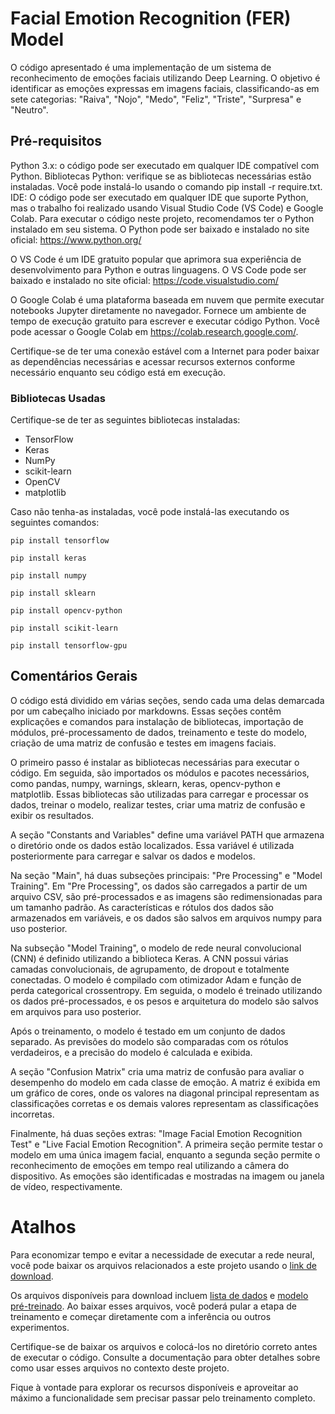 # Facial Emotion Recognition (FER) Model

O código apresentado é uma implementação de um sistema de reconhecimento de emoções faciais utilizando Deep Learning. O objetivo é identificar as emoções expressas em imagens faciais, classificando-as em sete categorias: "Raiva", "Nojo", "Medo", "Feliz", "Triste", "Surpresa" e "Neutro".

## Pré-requisitos

Python 3.x: o código pode ser executado em qualquer IDE compatível com Python. Bibliotecas Python: verifique se as bibliotecas necessárias estão instaladas. Você pode instalá-lo usando o comando pip install -r require.txt. IDE: O código pode ser executado em qualquer IDE que suporte Python, mas o trabalho foi realizado usando Visual Studio Code (VS Code) e Google Colab. Para executar o código neste projeto, recomendamos ter o Python instalado em seu sistema. O Python pode ser baixado e instalado no site oficial: https://www.python.org/

 O VS Code é um IDE gratuito popular que aprimora sua experiência de desenvolvimento para Python e outras linguagens. O VS Code pode ser baixado e instalado no site oficial: https://code.visualstudio.com/

 O Google Colab é uma plataforma baseada em nuvem que permite executar notebooks Jupyter diretamente no navegador. Fornece um ambiente de tempo de execução gratuito para escrever e executar código Python. Você pode acessar o Google Colab em https://colab.research.google.com/.

 Certifique-se de ter uma conexão estável com a Internet para poder baixar as dependências necessárias e acessar recursos externos conforme necessário enquanto seu código está em execução.

### Bibliotecas Usadas

Certifique-se de ter as seguintes bibliotecas instaladas:

- TensorFlow
- Keras
- NumPy
- scikit-learn
- OpenCV
- matplotlib

Caso não tenha-as instaladas, você pode instalá-las executando os seguintes comandos:

`pip install tensorflow`

`pip install keras`

`pip install numpy`

`pip install sklearn`

`pip install opencv-python`

`pip install scikit-learn`

`pip install tensorflow-gpu`

## Comentários Gerais

O código está dividido em várias seções, sendo cada uma delas demarcada por um cabeçalho iniciado por markdowns. Essas seções contêm explicações e comandos para instalação de bibliotecas, importação de módulos, pré-processamento de dados, treinamento e teste do modelo, criação de uma matriz de confusão e testes em imagens faciais.

O primeiro passo é instalar as bibliotecas necessárias para executar o código. Em seguida, são importados os módulos e pacotes necessários, como pandas, numpy, warnings, sklearn, keras, opencv-python e matplotlib. Essas bibliotecas são utilizadas para carregar e processar os dados, treinar o modelo, realizar testes, criar uma matriz de confusão e exibir os resultados.

A seção "Constants and Variables" define uma variável PATH que armazena o diretório onde os dados estão localizados. Essa variável é utilizada posteriormente para carregar e salvar os dados e modelos.

Na seção "Main", há duas subseções principais: "Pre Processing" e "Model Training". Em "Pre Processing", os dados são carregados a partir de um arquivo CSV, são pré-processados e as imagens são redimensionadas para um tamanho padrão. As características e rótulos dos dados são armazenados em variáveis, e os dados são salvos em arquivos numpy para uso posterior.

Na subseção "Model Training", o modelo de rede neural convolucional (CNN) é definido utilizando a biblioteca Keras. A CNN possui várias camadas convolucionais, de agrupamento, de dropout e totalmente conectadas. O modelo é compilado com otimizador Adam e função de perda categorical crossentropy. Em seguida, o modelo é treinado utilizando os dados pré-processados, e os pesos e arquitetura do modelo são salvos em arquivos para uso posterior.

Após o treinamento, o modelo é testado em um conjunto de dados separado. As previsões do modelo são comparadas com os rótulos verdadeiros, e a precisão do modelo é calculada e exibida.

A seção "Confusion Matrix" cria uma matriz de confusão para avaliar o desempenho do modelo em cada classe de emoção. A matriz é exibida em um gráfico de cores, onde os valores na diagonal principal representam as classificações corretas e os demais valores representam as classificações incorretas.

Finalmente, há duas seções extras: "Image Facial Emotion Recognition Test" e "Live Facial Emotion Recognition". A primeira seção permite testar o modelo em uma única imagem facial, enquanto a segunda seção permite o reconhecimento de emoções em tempo real utilizando a câmera do dispositivo. As emoções são identificadas e mostradas na imagem ou janela de vídeo, respectivamente.

# Atalhos

Para economizar tempo e evitar a necessidade de executar a rede neural, você pode baixar os arquivos relacionados a este projeto usando o [link de download](www.exemplo.com).

Os arquivos disponíveis para download incluem [lista de dados](www.exemplo.com/dados.csv) e [modelo pré-treinado](www.exemplo.com/modelo.pth). Ao baixar esses arquivos, você poderá pular a etapa de treinamento e começar diretamente com a inferência ou outros experimentos.

Certifique-se de baixar os arquivos e colocá-los no diretório correto antes de executar o código. Consulte a documentação para obter detalhes sobre como usar esses arquivos no contexto deste projeto.

Fique à vontade para explorar os recursos disponíveis e aproveitar ao máximo a funcionalidade sem precisar passar pelo treinamento completo.


